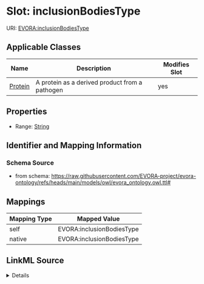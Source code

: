 

# Slot: inclusionBodiesType



URI: [EVORA:inclusionBodiesType](https://raw.githubusercontent.com/EVORA-project/evora-ontology/refs/heads/main/models/owl/evora_ontology.owl.ttl#inclusionBodiesType)



<!-- no inheritance hierarchy -->





## Applicable Classes

| Name | Description | Modifies Slot |
| --- | --- | --- |
| [Protein](Protein.md) | A protein as a derived product from a pathogen |  yes  |







## Properties

* Range: [String](String.md)





## Identifier and Mapping Information







### Schema Source


* from schema: https://raw.githubusercontent.com/EVORA-project/evora-ontology/refs/heads/main/models/owl/evora_ontology.owl.ttl#




## Mappings

| Mapping Type | Mapped Value |
| ---  | ---  |
| self | EVORA:inclusionBodiesType |
| native | EVORA:inclusionBodiesType |




## LinkML Source

<details>
```yaml
name: inclusionBodiesType
from_schema: https://raw.githubusercontent.com/EVORA-project/evora-ontology/refs/heads/main/models/owl/evora_ontology.owl.ttl#
rank: 1000
alias: inclusionBodiesType
domain_of:
- Protein
range: string

```
</details>